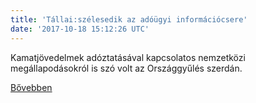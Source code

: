 ```yaml
---
title: 'Tállai:szélesedik az adóügyi információcsere'
date: '2017-10-18 15:12:26 UTC'
---
```


Kamatjövedelmek adóztatásával kapcsolatos nemzetközi megállapodásokról is szó volt az Országgyűlés szerdán.


[Bővebben](http://ift.tt/2xNMQuS)
